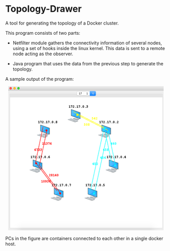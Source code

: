 # Topology-Drawer
A tool for generating the topology of a Docker cluster.

This program consists of two parts:

  - Netfilter module gathers the connectivity information of several nodes, using a set of hooks inside the linux kernel. This data is sent to a remote node acting as the observer.
  
  - Java program that uses the data from the previous step to generate the topology.
  
  
A sample output of the program:

<p align="center"> 
<img src="sampleoutput.png">
</p>

PCs in the figure are containers connected to each other in a single docker host. 
